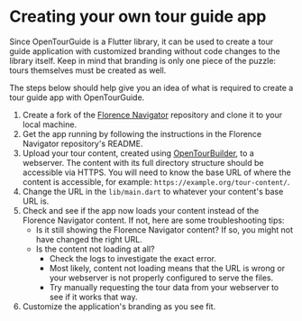 # Creating your own tour guide app

Since OpenTourGuide is a Flutter library, it can be used to create a tour guide application with customized branding without code changes to the library itself. Keep in mind that branding is only one piece of the puzzle: tours themselves must be created as well.

The steps below should help give you an idea of what is required to create a tour guide app with OpenTourGuide.

1. Create a fork of the [Florence Navigator](https://github.com/opentourbuilder/florence-navigator) repository and clone it to your local machine.
2. Get the app running by following the instructions in the Florence Navigator repository's README.
3. Upload your tour content, created using [OpenTourBuilder](https://github.com/opentourbuilder/builder), to a webserver. The content with its full directory structure should be accessible via HTTPS. You will need to know the base URL of where the content is accessible, for example: `https://example.org/tour-content/`.
4. Change the URL in the `lib/main.dart` to whatever your content's base URL is.
5. Check and see if the app now loads your content instead of the Florence Navigator content. If not, here are some troubleshooting tips:
   - Is it still showing the Florence Navigator content? If so, you might not have changed the right URL.
   - Is the content not loading at all?
     - Check the logs to investigate the exact error.
     - Most likely, content not loading means that the URL is wrong or your webserver is not properly configured to serve the files.
     - Try manually requesting the tour data from your webserver to see if it works that way.
6. Customize the application's branding as you see fit.
